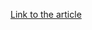 [Link to the article](https://zdnet.com/article/new-espionage-malware-found-targeting-russian-speaking-users-in-eastern-europe/)
